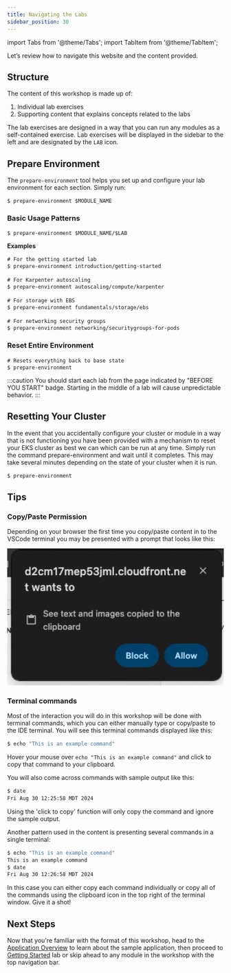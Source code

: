 ```yaml
---
title: Navigating the Labs
sidebar_position: 30
---
```


import Tabs from '@theme/Tabs';
import TabItem from '@theme/TabItem';

Let’s review how to navigate this website and the content provided.

## Structure

The content of this workshop is made up of:

1. Individual lab exercises
2. Supporting content that explains concepts related to the labs

The lab exercises are designed in a way that you can run any modules as a self-contained exercise. Lab exercises will be displayed in the sidebar to the left and are designated by the `LAB` icon.

## Prepare Environment

The `prepare-environment` tool helps you set up and configure your lab environment for each section. Simply run:

```
$ prepare-environment $MODULE_NAME
```

### Basic Usage Patterns
```
$ prepare-environment $MODULE_NAME/$LAB
```

**Examples**
```
# For the getting started lab
$ prepare-environment introduction/getting-started

# For Karpenter autoscaling
$ prepare-environment autoscaling/compute/karpenter

# For storage with EBS
$ prepare-environment fundamentals/storage/ebs

# For networking security groups
$ prepare-environment networking/securitygroups-for-pods
```

### Reset Entire Environment
```
# Resets everything back to base state
$ prepare-environment
```


:::caution
You should start each lab from the page indicated by "BEFORE YOU START" badge. Starting in the middle of a lab will cause unpredictable behavior.
:::

## Resetting Your Cluster
In the event that you accidentally configure your cluster or module in a way that is not functioning you have been provided with a mechanism to reset your EKS cluster as best we can which can be run at any time. Simply run the command prepare-environment and wait until it completes. This may take several minutes depending on the state of your cluster when it is run.

```bash test=false
$ prepare-environment
```

## Tips

### Copy/Paste Permission
Depending on your browser the first time you copy/paste content in to the VSCode terminal you may be presented with a prompt that looks like this:

![VSCode copy/paste](./assets/vscode-copy-paste.webp)
### Terminal commands

Most of the interaction you will do in this workshop will be done with terminal commands, which you can either manually type or copy/paste to the IDE terminal. You will see this terminal commands displayed like this:

```bash test=false
$ echo "This is an example command"
```

Hover your mouse over `echo "This is an example command"` and click to copy that command to your clipboard.

You will also come across commands with sample output like this:

```bash test=false
$ date
Fri Aug 30 12:25:58 MDT 2024
```

Using the 'click to copy' function will only copy the command and ignore the sample output.

Another pattern used in the content is presenting several commands in a single terminal:

```bash test=false
$ echo "This is an example command"
This is an example command
$ date
Fri Aug 30 12:26:58 MDT 2024
```

In this case you can either copy each command individually or copy all of the commands using the clipboard icon in the top right of the terminal window. Give it a shot!

## Next Steps

Now that you're familiar with the format of this workshop, head to the [Application Overview](/docs/introduction/application-overview) to learn about the sample application, then proceed to [Getting Started](/docs/introduction/getting-started) lab or skip ahead to any module in the workshop with the top navigation bar.
